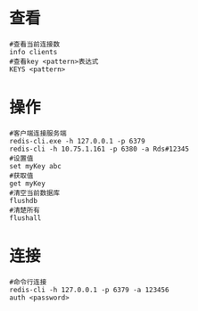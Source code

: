 # 查看

```shell
#查看当前连接数
info clients
#查看key <pattern>表达式
KEYS <pattern>
```

# 操作

```shell
#客户端连接服务端
redis-cli.exe -h 127.0.0.1 -p 6379
redis-cli -h 10.75.1.161 -p 6380 -a Rds#12345
#设置值
set myKey abc
#获取值
get myKey
#清空当前数据库
flushdb
#清楚所有
flushall
```

# 连接

```shell
#命令行连接
redis-cli -h 127.0.0.1 -p 6379 -a 123456
auth <password>
```

